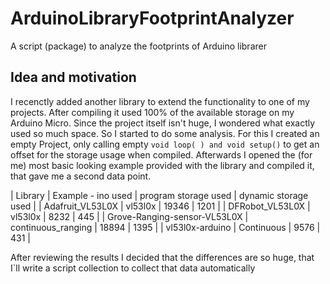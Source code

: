 # ArduinoLibraryFootprintAnalyzer
A script (package) to analyze the footprints of Arduino librarer


## Idea and motivation
I recenctly added another library to extend the functionality to one of my projects. After compiling it used 100% of the available storage on my Arduino Micro.
Since the project itself isn't huge, I wondered what exactly used so much space. 
So I started to do some analysis.
For this I created an empty Project, only calling empty ```void loop( ) and void setup()``` to get an offset for the storage usage when compiled.
Afterwards I opened the (for me) most basic looking example provided with the library and compiled it, that gave me a second data point.

| Library | Example - ino used | program storage used | dynamic storage used |
| Adafruit_VL53L0X | vl53l0x | 19346 | 1201 |
| DFRobot_VL53L0X | vl53l0x | 8232 | 445 |
| Grove-Ranging-sensor-VL53L0X | continuous_ranging | 18894 | 1395 |
| vl53l0x-arduino | Continuous | 9576 | 431 |


After reviewing the results I decided that the differences are so huge, that I`ll write a script collection to collect that data automatically




